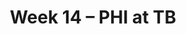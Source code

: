 ---
layout: game
title: Week 14 – PHI at TB
season: 2012
game_id: 2012_14_PHI_TB
away_team: PHI
home_team: TB
---
